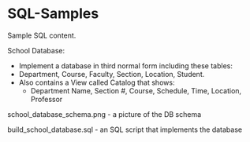 # SQL-Samples
Sample SQL content.

School Database:
- Implement a database in third normal form including these tables:
- Department, Course, Faculty, Section, Location, Student.
- Also contains a View called Catalog that shows:
    - Department Name, Section #, Course, Schedule, Time, Location, Professor
    
school_database_schema.png - a picture of the DB schema

build_school_database.sql - an SQL script that implements the database
